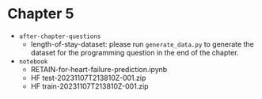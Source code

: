 # Chapter 5

- `after-chapter-questions`
    - length-of-stay-dataset: please run `generate_data.py` to generate the dataset for the programming question in the end of the chapter.
- `notebook`
    - RETAIN-for-heart-failure-prediction.ipynb
    - HF test-20231107T213810Z-001.zip
    - HF train-20231107T213810Z-001.zip
